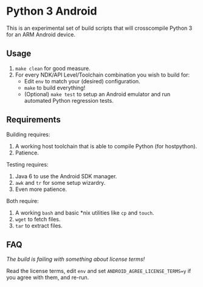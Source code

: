 Python 3 Android
================

This is an experimental set of build scripts that will crosscompile Python 3 for an ARM Android device.

Usage
------

1. `make clean` for good measure.
2. For every NDK/API Level/Toolchain combination you wish to build for:
   * Edit `env` to match your (desired) configuration.
   * `make` to build everything!
   * (Optional) `make test` to setup an Android emulator and run automated Python regression tests.

Requirements
------------

Building requires:

1. A working host toolchain that is able to compile Python (for hostpython).
2. Patience.

Testing requires:

1. Java 6 to use the Android SDK manager.
2. `awk` and `tr` for some setup wizardry.
3. Even more patience.

Both require:

1. A working `bash` and basic *nix utilities like `cp` and `touch`.
2. `wget` to fetch files.
2. `tar` to extract files.

FAQ
---

*The build is failing with something about license terms!*

Read the license terms, edit `env` and set `ANDROID_AGREE_LICENSE_TERMS=y` if you agree with them, and re-run.
